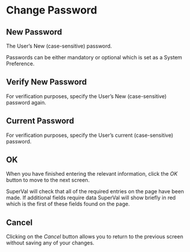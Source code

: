 # Change Password



## New Password

The User’s New (case-sensitive) password.

Passwords can be either mandatory or optional which is set as a System
Preference.

## Verify New Password

For verification purposes, specify the User’s New (case-sensitive)
password again.

## Current Password

For verification purposes, specify the User’s current (case-sensitive)
password.

## OK

When you have finished entering the relevant information, click the _OK_
button to move to the next screen.

SuperVal will check that all of the required entries on the page have
been made. If additional fields require data SuperVal will show briefly
in red which is the first of these fields found on the page.

## Cancel

Clicking on the _Cancel_ button allows you to return to the previous
screen without saving any of your changes.